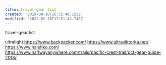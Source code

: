 ```yaml
---
title: travel-gear list
created: '2019-08-10T16:31:48.153Z'
modified: '2022-02-26T17:51:42.745Z'
---
```


travel-gear list


ultralight
https://www.backpacker.com/
https://www.ultraviktorka.net/
https://www.nalehko.com/
https://www.halfwayanywhere.com/trails/pacific-crest-trail/pct-gear-guide-2018/











